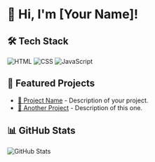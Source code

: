 # 🌟 Hi, I'm [Your Name]!

## 🛠 Tech Stack
![HTML](https://img.shields.io/badge/HTML-E34F26?style=for-the-badge&logo=html5&logoColor=white) ![CSS](https://img.shields.io/badge/CSS-1572B6?style=for-the-badge&logo=css3&logoColor=white) ![JavaScript](https://img.shields.io/badge/JavaScript-F7DF1E?style=for-the-badge&logo=javascript&logoColor=black)

## 🌟 Featured Projects
- [📂 Project Name](#) - Description of your project.
- [📂 Another Project](#) - Description of this one.

## 📊 GitHub Stats
![GitHub Stats](https://github-readme-stats.vercel.app/api?username=yourusername&show_icons=true&theme=radical)
